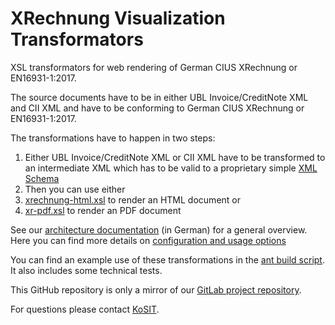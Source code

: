 # XRechnung Visualization Transformators

XSL transformators for web rendering of German CIUS XRechnung or EN16931-1:2017.

The source documents have to be in either UBL Invoice/CreditNote XML and CII XML and have to be conforming to German CIUS XRechnung or EN16931-1:2017.

The transformations have to happen in two steps:

1. Either UBL Invoice/CreditNote XML or CII XML have to be transformed to an intermediate XML which has to be valid to a proprietary simple [XML Schema](src/xsd/xrechnung-semantic-model.xsd)
2. Then you can use either 
  1. [xrechnung-html.xsl](src/xsl/xrechnung-html.xsl) to render an HTML document or
  1. [xr-pdf.xsl](src/xsl/xr-pdf.xsl) to render an PDF document

See our [architecture documentation](doc/architecture.md) (in German) for a general overview.
Here you can find more details on [configuration and usage options](doc/usage.md)

You can find an example use of these transformations in the [ant build script](build.xml). It also includes some technical tests.

This GitHub repository is only a mirror of our [GitLab project repository](https://projekte.kosit.org/xrechnung/xrechnung-visualization).

For questions please contact [KoSIT](https://www.xoev.de/xrechnung-16828).
